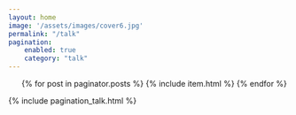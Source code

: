 ```yaml
---
layout: home
image: '/assets/images/cover6.jpg'
permalink: "/talk"
pagination:
    enabled: true
    category: "talk"
---
```


<script>
    $("#menu li").removeClass("active").eq(1).addClass("active");
</script>

<ul id="post-list">
    {% for post in paginator.posts %}
        {% include item.html %}
    {% endfor %}
</ul>

{% include pagination_talk.html %}
